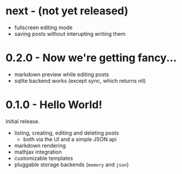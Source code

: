 # next - (not yet released)

- fullscreen editing mode
- saving posts without interupting writing them

# 0.2.0 - Now we're getting fancy...

- markdown preview while editing posts
- sqlite backend works (except sync, which returns nil)

# 0.1.0 - Hello World!

Initial release.

- listing, creating, editing and deleting posts
    * both via the UI and a simple JSON api
- markdown rendering
- mathjax integration
- customizable templates
- pluggable storage backends (`memory` and `json`)
